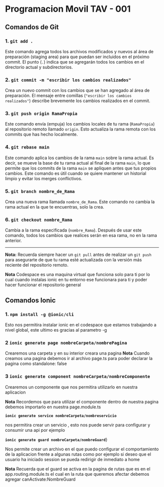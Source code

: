 # Programacion Movil TAV - 001 

## Comandos de Git

### 1. **`git add .`**
Este comando agrega todos los archivos modificados y nuevos al área de preparación (staging area) para que puedan ser incluidos en el próximo commit. El punto (`.`) indica que se agregarán todos los cambios en el directorio actual y subdirectorios.

### 2. **`git commit -m "escribir los cambios realizados"`**
Crea un nuevo commit con los cambios que se han agregado al área de preparación. El mensaje entre comillas (`"escribir los cambios realizados"`) describe brevemente los cambios realizados en el commit.

### 3. **`git push origin RamaPropia`**
Este comando envía (empuja) los cambios locales de tu rama (`RamaPropia`) al repositorio remoto llamado `origin`. Esto actualiza la rama remota con los commits que has hecho localmente.

### 4. **`git rebase main`**
Este comando aplica los cambios de la rama `main` sobre la rama actual. Es decir, se mueve la base de tu rama actual al final de la rama `main`, lo que permite que los commits de la rama `main` se apliquen antes que tus propios cambios. Este comando es útil cuando se quiere mantener un historial limpio y evitar los merges conflictivos.

### 5. **`git branch nombre_de_Rama`**
Crea una nueva rama llamada `nombre_de_Rama`. Este comando no cambia la rama actual en la que te encuentras, solo la crea.

### 6. **`git checkout nombre_Rama`**
Cambia a la rama especificada (`nombre_Rama`). Después de usar este comando, todos los cambios que realices serán en esa rama, no en la rama anterior.

---
**Nota:** Recuerda siempre hacer un `git pull` antes de realizar un `git push` para asegurarte de que tu rama esté actualizada con la versión más reciente del repositorio remoto.

**Nota** Codespace es una maquina virtual que funciona solo para ti por lo cual cuando instalas ionic en tu entorno ese funcionara para ti y poder hacer funcionar el repositorio general 


## Comandos Ionic 

### 1. **`npm install -g @ionic/cli`**

Esto nos permitira instalar ionic en el codespace que estamos trabajando a nivel global, este ultimo es gracias al parametro -g 

### 2 **`ionic generate page nombreCarpeta/nombrePagina`**

Crearemos una carpeta y en su interior creara una pagina 
**Nota**
Cuando creamos una pagina debemos ir al archivo page.ts para poder declarar la pagina como standalone: false 
### 3 **`ionic generate component nombreCarpeta/nombreComponente`**

Crearemos un componente que nos permitira utilizarlo en nuestra aplicacion 

**Nota** 
Recordemos que para utilizar el componente dentro de nuestra pagina debemos importarlo en nuestra page.module.ts 

**`ionic generate service nombreCarpeta/nombreservicio`**

nos permitira crear un servicio , esto nos puede servir para configurar y consumir una api por ejemplo 

**`ionic generate guard nombreCarpeta/nombreGuard`**}

Nos permite crear un archivo en el que puedo configurar el comportamiento de la aplicacion frente a algunas rutas como por ejemplo si deseo que el usuario ha iniciado session se pueda redirigir de inmediato a home

**Nota** 
Recuerda que el guard se activa en la pagina de rutas que es en el app.routing.module.ts el cual en la ruta que queremos afectar debemos agregar canActivate:NombreGuard 
